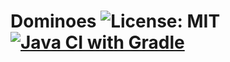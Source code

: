 # Dominoes ![License: MIT](https://badgen.net/badge/license/MIT/blue) [![Java CI with Gradle](https://github.com/AvansInformatica-Marc/Dominoes/workflows/Java%20CI%20with%20Gradle/badge.svg)](https://github.com/AvansInformatica-Marc/Dominoes/actions?query=workflow%3A%22Java+CI+with+Gradle%22)
